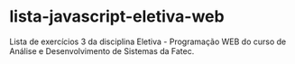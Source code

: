 # lista-javascript-eletiva-web
Lista de exercícios 3 da disciplina Eletiva - Programação WEB do curso de Análise e Desenvolvimento de Sistemas da Fatec.
